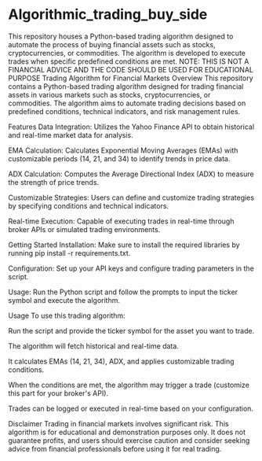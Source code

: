# Algorithmic_trading_buy_side
This repository houses a Python-based trading algorithm designed to automate the process of buying
financial assets such as stocks, cryptocurrencies, or commodities. The algorithm is developed to execute
trades when specific predefined conditions are met. 
NOTE: THIS IS NOT A FINANCIAL ADVICE AND THE CODE SHOULD BE USED FOR EDUCATIONAL PURPOSE
Trading Algorithm for Financial Markets
Overview
This repository contains a Python-based trading algorithm designed for trading financial assets in various markets such as stocks, cryptocurrencies, or commodities. The algorithm aims to automate trading decisions based on predefined conditions, technical indicators, and risk management rules.

Features
Data Integration: Utilizes the Yahoo Finance API to obtain historical and real-time market data for analysis.

EMA Calculation: Calculates Exponential Moving Averages (EMAs) with customizable periods (14, 21, and 34) to identify trends in price data.

ADX Calculation: Computes the Average Directional Index (ADX) to measure the strength of price trends.

Customizable Strategies: Users can define and customize trading strategies by specifying conditions and technical indicators.

Real-time Execution: Capable of executing trades in real-time through broker APIs or simulated trading environments.

Getting Started
Installation: Make sure to install the required libraries by running pip install -r requirements.txt.

Configuration: Set up your API keys and configure trading parameters in the script.

Usage: Run the Python script and follow the prompts to input the ticker symbol and execute the algorithm.

Usage
To use this trading algorithm:

Run the script and provide the ticker symbol for the asset you want to trade.

The algorithm will fetch historical and real-time data.

It calculates EMAs (14, 21, 34), ADX, and applies customizable trading conditions.

When the conditions are met, the algorithm may trigger a trade (customize this part for your broker's API).

Trades can be logged or executed in real-time based on your configuration.

Disclaimer
Trading in financial markets involves significant risk. This algorithm is for educational and demonstration purposes only. It does not guarantee profits, and users should exercise caution and consider seeking advice from financial professionals before using it for real trading.



